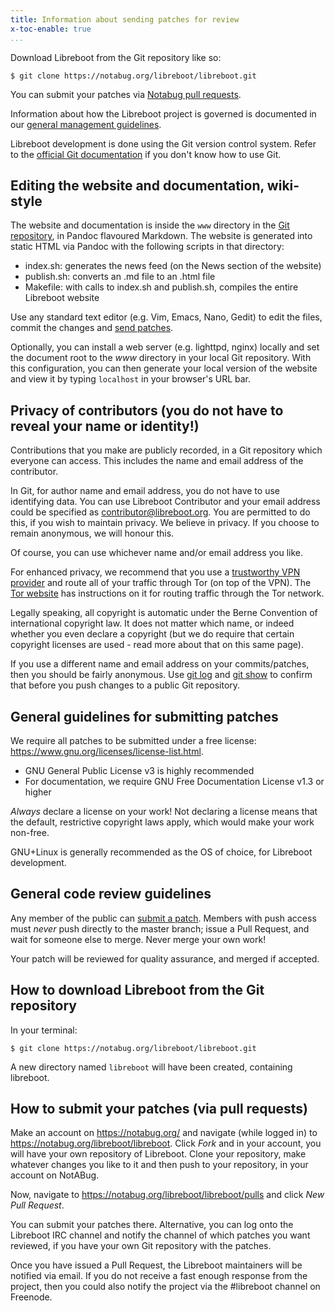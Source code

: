 ```yaml
---
title: Information about sending patches for review
x-toc-enable: true
...
```


Download Libreboot from the Git repository like so:

    $ git clone https://notabug.org/libreboot/libreboot.git

You can submit your patches via
[Notabug pull requests](#how-to-submit-your-patches-via-pull-requests).

Information about how the Libreboot project is governed is documented in our
[general management guidelines](management.md).

Libreboot development is done using the Git version control system.
Refer to the [official Git documentation](https://git-scm.com/doc) if you don't
know how to use Git.

Editing the website and documentation, wiki-style
-------------------------------------------------

The website and documentation is inside the `www` directory in the
[Git repository](#how-to-download-libreboot-from-the-git-repository), in
Pandoc flavoured Markdown. The website is generated into static HTML via Pandoc
with the following scripts in that directory:

- index.sh: generates the news feed (on the News section of the website)
- publish.sh: converts an .md file to an .html file
- Makefile: with calls to index.sh and publish.sh, compiles the entire
  Libreboot website

Use any standard text editor (e.g. Vim, Emacs, Nano, Gedit) to edit the files,
commit the changes and
[send patches](#how-to-submit-your-patches-via-pull-requests).

Optionally, you can install a web server (e.g. lighttpd, nginx) locally and
set the document root to the *www* directory in your local Git repository.
With this configuration, you can then generate your local version of the
website and view it by typing `localhost` in your browser's URL bar.

Privacy of contributors (you do not have to reveal your name or identity!)
-------------------------------------------------------------------------

Contributions that you make are publicly recorded, in a Git repository which
everyone can access. This includes the name and email address of the
contributor.

In Git, for author name and email address, you do not have to use identifying
data. You can use Libreboot Contributor and your email address could be
specified as contributor@libreboot.org. You are permitted to do this, if
you wish to maintain privacy. We believe in privacy. If you choose to remain
anonymous, we will honour this.

Of course, you can use whichever name and/or email address you like.

For enhanced privacy, we recommend that you use a [trustworthy VPN
provider](https://torrentfreak.com/which-vpn-services-keep-you-anonymous-in-2019/)
and route all of your traffic through Tor (on top of the VPN). The
[Tor website](https://torproject.org/) has instructions on it for routing
traffic through the Tor network.

Legally speaking, all copyright is automatic under the Berne Convention of
international copyright law. It does not matter which name, or indeed whether
you even declare a copyright (but we do require that certain copyright
licenses are used - read more about that on this same page).

If you use a different name and email address on your commits/patches, then you
should be fairly anonymous. Use
[git log](https://git-scm.com/book/en/v2/Git-Basics-Viewing-the-Commit-History)
and [git show](https://git-scm.com/docs/git-show) to confirm that before you
push changes to a public Git repository.

General guidelines for submitting patches
-----------------------------------------

We require all patches to be submitted under a free license:
<https://www.gnu.org/licenses/license-list.html>.

- GNU General Public License v3 is highly recommended
- For documentation, we require GNU Free Documentation License v1.3 or higher

*Always* declare a license on your work! Not declaring a license means that
the default, restrictive copyright laws apply, which would make your work
non-free.

GNU+Linux is generally recommended as the OS of choice, for Libreboot
development.

General code review guidelines
------------------------------

Any member of the public can
[submit a patch](#how-to-submit-your-patches-via-pull-requests).
Members with push access must *never* push directly to the master branch;
issue a Pull Request, and wait for someone else to merge. Never merge your own
work!

Your patch will be reviewed for quality assurance, and merged if accepted.

How to download Libreboot from the Git repository
-------------------------------------------------

In your terminal:

    $ git clone https://notabug.org/libreboot/libreboot.git

A new directory named `libreboot` will have been created, containing
libreboot.

How to submit your patches (via pull requests)
----------------------------------------------

Make an account on <https://notabug.org/> and navigate (while logged in) to
<https://notabug.org/libreboot/libreboot>. Click *Fork* and in your account,
you will have your own repository of Libreboot. Clone your repository, make
whatever changes you like to it and then push to your repository, in your
account on NotABug.

Now, navigate to <https://notabug.org/libreboot/libreboot/pulls> and click
*New Pull Request*. 

You can submit your patches there. Alternative, you can log onto the Libreboot
IRC channel and notify the channel of which patches you want reviewed, if you
have your own Git repository with the patches.

Once you have issued a Pull Request, the Libreboot maintainers will be notified
via email. If you do not receive a fast enough response from the project, then
you could also notify the project via the #libreboot channel on Freenode.
